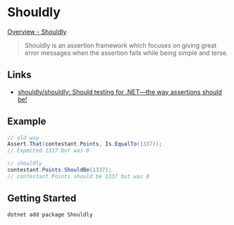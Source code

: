 # Shouldly

[Overview - Shouldly](https://docs.shouldly.org/)

> Shouldly is an assertion framework which focuses on giving great error messages when the assertion fails while being simple and terse.

## Links

* [shouldly/shouldly: Should testing for .NET—the way assertions should be!](https://github.com/shouldly/shouldly)

## Example

```cs
// old way
Assert.That(contestant.Points, Is.EqualTo(1337));
// Expected 1337 but was 0

// shouldly
contestant.Points.ShouldBe(1337);
// contestant.Points should be 1337 but was 0
```

## Getting Started

```cs
dotnet add package Shouldly
```

